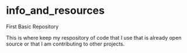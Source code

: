 # info_and_resources
First Basic Repository

This is where keep my respository of code that I use that is already open source or that I am contributing to other projects.
